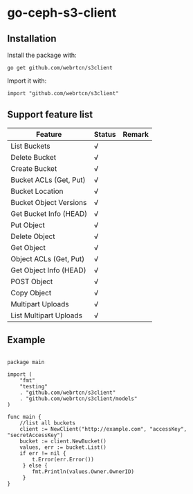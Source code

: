 # go-ceph-s3-client 

## Installation

Install the package with:

```
go get github.com/webrtcn/s3client
```

Import it with:

```
import "github.com/webrtcn/s3client"
```

## Support feature list

Feature | Status | Remark
---|---|---
List Buckets |  √
Delete Bucket|  √
Create Bucket|  √
Bucket ACLs (Get, Put) | √
Bucket Location | √
Bucket Object Versions | √
Get Bucket Info (HEAD) |√
Put Object|√|
Delete Object|√|
Get Object|√|
Object ACLs (Get, Put)|√|
Get Object Info (HEAD)|√|
POST Object|√|
Copy Object|√|
Multipart Uploads|√|
List Multipart Uploads|√

## Example


```

package main

import (
	"fmt"
	"testing"
	. "github.com/webrtcn/s3client"
	. "github.com/webrtcn/s3client/models"
)

func main {
    //list all buckets
	client := NewClient("http://example.com", "accessKey", "secretAccessKey")
	bucket := client.NewBucket()
	values, err := bucket.List()
	if err != nil {
	 	t.Error(err.Error())
	 } else {
	 	fmt.Println(values.Owner.OwnerID)
	 }
}

```
